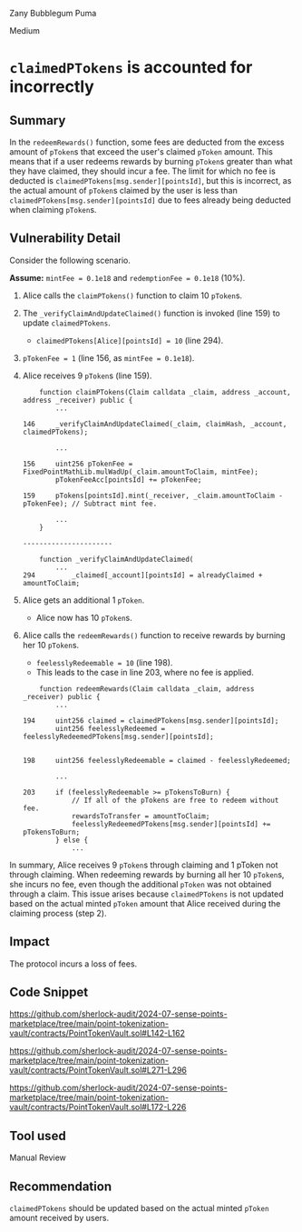 Zany Bubblegum Puma

Medium

# `claimedPTokens` is accounted for incorrectly

## Summary

In the `redeemRewards()` function, some fees are deducted from the excess amount of `pToken`s that exceed the user's claimed `pToken` amount. This means that if a user redeems rewards by burning `pToken`s greater than what they have claimed, they should incur a fee. The limit for which no fee is deducted is `claimedPTokens[msg.sender][pointsId]`, but this is incorrect, as the actual amount of `pToken`s claimed by the user is less than `claimedPTokens[msg.sender][pointsId]` due to fees already being deducted when claiming `pToken`s.

## Vulnerability Detail

Consider the following scenario.

**Assume:** `mintFee = 0.1e18` and `redemptionFee = 0.1e18` (10%).

1. Alice calls the `claimPTokens()` function to claim 10 `pToken`s.
2. The `_verifyClaimAndUpdateClaimed()` function is invoked (line 159) to update `claimedPTokens`.

    - `claimedPTokens[Alice][pointsId] = 10` (line 294).
3. `pTokenFee = 1` (line 156, as `mintFee = 0.1e18`).
4. Alice receives 9 `pToken`s (line 159).

    ```solidity
        function claimPTokens(Claim calldata _claim, address _account, address _receiver) public {
            ...

    146     _verifyClaimAndUpdateClaimed(_claim, claimHash, _account, claimedPTokens);

            ...

    156     uint256 pTokenFee = FixedPointMathLib.mulWadUp(_claim.amountToClaim, mintFee);
            pTokenFeeAcc[pointsId] += pTokenFee;

    159     pTokens[pointsId].mint(_receiver, _claim.amountToClaim - pTokenFee); // Subtract mint fee.

            ...
        }

    ----------------------

        function _verifyClaimAndUpdateClaimed(
            ...
    294         _claimed[_account][pointsId] = alreadyClaimed + amountToClaim;
    ```

5. Alice gets an additional 1 `pToken`.

    - Alice now has 10 `pToken`s.
6. Alice calls the `redeemRewards()` function to receive rewards by burning her 10 `pToken`s.

    - `feelesslyRedeemable = 10` (line 198).
    - This leads to the case in line 203, where no fee is applied.

    ```solidity
        function redeemRewards(Claim calldata _claim, address _receiver) public {
            ...

    194     uint256 claimed = claimedPTokens[msg.sender][pointsId];
            uint256 feelesslyRedeemed = feelesslyRedeemedPTokens[msg.sender][pointsId];

            
    198     uint256 feelesslyRedeemable = claimed - feelesslyRedeemed;

            ...
                
    203     if (feelesslyRedeemable >= pTokensToBurn) {
                // If all of the pTokens are free to redeem without fee.
                rewardsToTransfer = amountToClaim;
                feelesslyRedeemedPTokens[msg.sender][pointsId] += pTokensToBurn;
            } else {
                ...
    ```

In summary, Alice receives 9 `pToken`s through claiming and 1 pToken not through claiming. When redeeming rewards by burning all her 10 `pToken`s, she incurs no fee, even though the additional `pToken` was not obtained through a claim. This issue arises because `claimedPTokens` is not updated based on the actual minted `pToken` amount that Alice received during the claiming process (step 2).

## Impact

The protocol incurs a loss of fees.

## Code Snippet

https://github.com/sherlock-audit/2024-07-sense-points-marketplace/tree/main/point-tokenization-vault/contracts/PointTokenVault.sol#L142-L162

https://github.com/sherlock-audit/2024-07-sense-points-marketplace/tree/main/point-tokenization-vault/contracts/PointTokenVault.sol#L271-L296

https://github.com/sherlock-audit/2024-07-sense-points-marketplace/tree/main/point-tokenization-vault/contracts/PointTokenVault.sol#L172-L226

## Tool used

Manual Review

## Recommendation

`claimedPTokens` should be updated based on the actual minted `pToken` amount received by users.